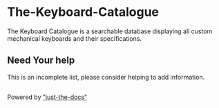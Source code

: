 # The-Keyboard-Catalogue

The Keyboard Catalogue is a searchable database displaying all custom mechanical
keyboards and their specifications.

## Need Your help

This is an incomplete list, please consider helping to add information.

##
Powered by ["just-the-docs"](https://pmarsceill.github.io/just-the-docs/)
